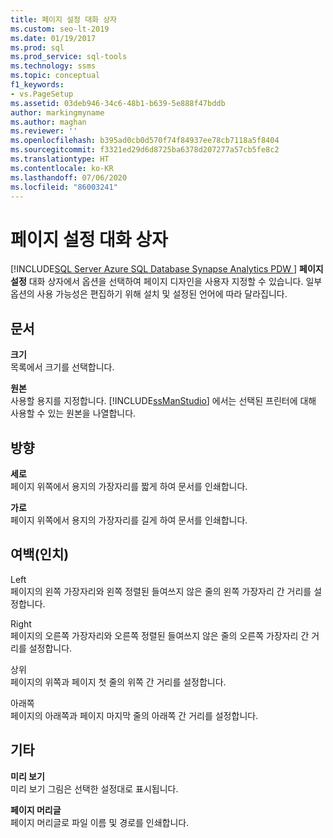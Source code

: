 ```yaml
---
title: 페이지 설정 대화 상자
ms.custom: seo-lt-2019
ms.date: 01/19/2017
ms.prod: sql
ms.prod_service: sql-tools
ms.technology: ssms
ms.topic: conceptual
f1_keywords:
- vs.PageSetup
ms.assetid: 03deb946-34c6-48b1-b639-5e888f47bddb
author: markingmyname
ms.author: maghan
ms.reviewer: ''
ms.openlocfilehash: b395ad0cb0d570f74f84937ee78cb7118a5f8404
ms.sourcegitcommit: f3321ed29d6d8725ba6378d207277a57cb5fe8c2
ms.translationtype: HT
ms.contentlocale: ko-KR
ms.lasthandoff: 07/06/2020
ms.locfileid: "86003241"
---
```

# <a name="page-setup-dialog-box"></a>페이지 설정 대화 상자
[!INCLUDE[SQL Server Azure SQL Database Synapse Analytics PDW ](../../includes/applies-to-version/sql-asdb-asdbmi-asa-pdw.md)]
**페이지 설정** 대화 상자에서 옵션을 선택하여 페이지 디자인을 사용자 지정할 수 있습니다. 일부 옵션의 사용 가능성은 편집하기 위해 설치 및 설정된 언어에 따라 달라집니다.  
  
## <a name="paper"></a>문서  
**크기**  
목록에서 크기를 선택합니다.  
  
**원본**  
사용할 용지를 지정합니다. [!INCLUDE[ssManStudio](../../includes/ssmanstudio-md.md)] 에서는 선택된 프린터에 대해 사용할 수 있는 원본을 나열합니다.  
  
## <a name="orientation"></a>방향  
**세로**  
페이지 위쪽에서 용지의 가장자리를 짧게 하여 문서를 인쇄합니다.  
  
**가로**  
페이지 위쪽에서 용지의 가장자리를 길게 하여 문서를 인쇄합니다.  
  
## <a name="margins-inches"></a>여백(인치)  
Left  
페이지의 왼쪽 가장자리와 왼쪽 정렬된 들여쓰지 않은 줄의 왼쪽 가장자리 간 거리를 설정합니다.  
  
Right  
페이지의 오른쪽 가장자리와 오른쪽 정렬된 들여쓰지 않은 줄의 오른쪽 가장자리 간 거리를 설정합니다.  
  
상위  
페이지의 위쪽과 페이지 첫 줄의 위쪽 간 거리를 설정합니다.  
  
아래쪽  
페이지의 아래쪽과 페이지 마지막 줄의 아래쪽 간 거리를 설정합니다.  
  
## <a name="other"></a>기타  
**미리 보기**  
미리 보기 그림은 선택한 설정대로 표시됩니다.  
  
**페이지 머리글**  
페이지 머리글로 파일 이름 및 경로를 인쇄합니다.  
  
